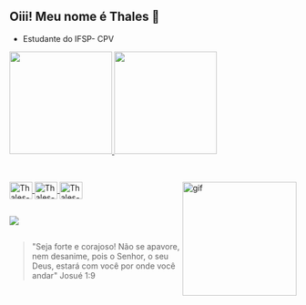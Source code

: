 ## Oiii! Meu nome é Thales 👋
- Estudante do IFSP- CPV

<div>
  <a href="https://github.com/thalessz">
  <img height="180em" src="https://github-readme-stats.vercel.app/api?username=thalessz&theme=dark&show_icons=true&hide_border=true&count_private=true"/>
  <img height="180em" src="https://github-readme-stats.vercel.app/api/top-langs/?username=thalessz&theme=dark&show_icons=true&hide_border=true&layout=compact"/>
</div>
    
##

<div style="display: inline_block"><br>
<img align="center" alt="Thales-JS" height="30" width="40" src="https://cdn.jsdelivr.net/gh/devicons/devicon/icons/javascript/javascript-original.svg">
<img align="center" alt="Thales-NODE" height="30" width="40" src="https://cdn.jsdelivr.net/gh/devicons/devicon/icons/nodejs/nodejs-original.svg">
<img align="center" alt="Thales-PHP" height="30" width="40" src="https://cdn.jsdelivr.net/gh/devicons/devicon/icons/java/java-original.svg">
<img align="right" alt="gif" height="200" widht="150" src="https://i.pinimg.com/originals/e0/a8/86/e0a8869f640eb4c43aeb1b49d02fdab5.gif">
  
</div>

##

<a href= "mailto:o.thales1904@gmail.com"><img src="https://img.shields.io/badge/Gmail-D14836?style=for-the-badge&logo=gmail&logoColor=white " target="_blank"></a>

##

>"Seja forte e corajoso! Não se apavore, nem desanime, pois o Senhor, o seu Deus, estará com você por onde você andar"
Josué 1:9

<!--
**thalessz/thalessz** is a ✨ _special_ ✨ repository because its `README.md` (this file) appears on your GitHub profile.

Here are some ideas to get you started:

- 🔭 I’m currently working on ...
- 🌱 I’m currently learning ...
- 👯 I’m looking to collaborate on ...
- 🤔 I’m looking for help with ...
- 💬 Ask me about ...
- 📫 How to reach me: ...
- 😄 Pronouns: ...
- ⚡ Fun fact: ...
-->
